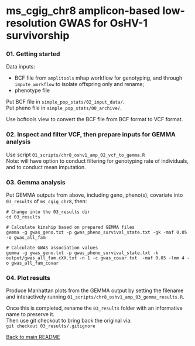 # ms_cgig_chr8 amplicon-based low-resolution GWAS for OsHV-1 survivorship

### 01. Getting started ###
Data inputs:    
- BCF file from `amplitools` mhap workflow for genotyping, and through `impute_workflow` to isolate offspring only and rename;    
- phenotype file    

Put BCF file in `simple_pop_stats/02_input_data/`.      
Put pheno file in `simple_pop_stats/00_archive/`.    

Use bcftools view to convert the BCF file from BCF format to VCF format.    


### 02. Inspect and filter VCF, then prepare inputs for GEMMA analysis ###
Use script `01_scripts/chr8_oshv1_amp_02_vcf_to_gemma.R`       
Note: will have option to conduct filtering for genotyping rate of individuals, and to conduct mean imputation.   


### 03. Gemma analysis ###
Put GEMMA outputs from above, including geno, pheno(s), covariate into `03_results` of `ms_cgig_chr8`, then:     
```
# Change into the 03_results dir
cd 03_results

# Calculate kinship based on prepared GEMMA files
gemma -g gwas_geno.txt -p gwas_pheno_survival_state.txt -gk -maf 0.05 -o gwas_all_fam

# Calculate GWAS association values
gemma -g gwas_geno.txt -p gwas_pheno_survival_state.txt -k output/gwas_all_fam.cXX.txt -n 1 -c gwas_covar.txt  -maf 0.05 -lmm 4 -o gwas_all_fam_covar
```

### 04. Plot results ###
Produce Manhattan plots from the GEMMA output by setting the filename and interactively running `01_scripts/chr8_oshv1_amp_03_gemma_results.R`.    

Once this is completed, rename the `03_results` folder with an informative name to preserve it.     
Then use git checkout to bring back the original via:     
`git checkout 03_results/.gitignore`

[Back to main README](https://github.com/bensutherland/ms_cgig_chr8)

